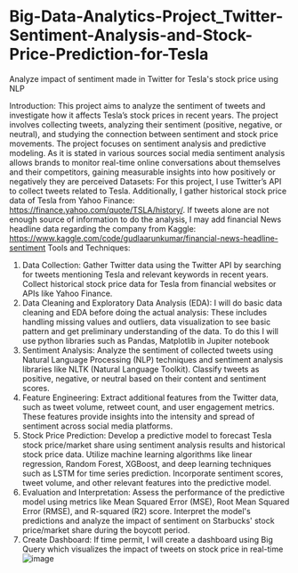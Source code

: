 # Big-Data-Analytics-Project_Twitter-Sentiment-Analysis-and-Stock-Price-Prediction-for-Tesla
Analyze  impact of sentiment made in Twitter for Tesla's stock price using NLP 

Introduction: 
This project aims to analyze the sentiment of tweets and investigate how it affects Tesla’s stock prices in recent years. The project involves collecting tweets, analyzing their sentiment (positive, negative, or neutral), and studying the connection between sentiment and stock price movements. The project focuses on sentiment analysis and predictive modeling. As it is stated in various sources social media sentiment analysis allows brands to monitor real-time online conversations about themselves and their competitors, gaining measurable insights into how positively or negatively they are perceived
Datasets:
For this project, I use Twitter’s API to collect tweets related to Tesla. Additionally, I gather historical stock price data of Tesla from Yahoo Finance: https://finance.yahoo.com/quote/TSLA/history/. If tweets alone are not enough source of information to do the analysis, I may add financial News headline data regarding the company from Kaggle: https://www.kaggle.com/code/gudlaarunkumar/financial-news-headline-sentiment
Tools and Techniques:
1.	Data Collection: Gather Twitter data using the Twitter API by searching for tweets mentioning Tesla and relevant keywords in recent years. Collect historical stock price data for Tesla from financial websites or APIs like Yahoo Finance.
2.	Data Cleaning and Exploratory Data Analysis (EDA): I will do basic data cleaning and EDA before doing the actual analysis: These includes handling missing values and outliers, data visualization to see basic pattern and get preliminary understanding of the data. To do this I will use python libraries such as Pandas, Matplotlib in Jupiter notebook
3.	Sentiment Analysis: Analyze the sentiment of collected tweets using Natural Language Processing (NLP) techniques and sentiment analysis libraries like NLTK (Natural Language Toolkit). Classify tweets as positive, negative, or neutral based on their content and sentiment scores.
4.	Feature Engineering: Extract additional features from the Twitter data, such as tweet volume, retweet count, and user engagement metrics. These features provide insights into the intensity and spread of sentiment across social media platforms.
5.	Stock Price Prediction: Develop a predictive model to forecast Tesla stock price/market share using sentiment analysis results and historical stock price data. Utilize machine learning algorithms like linear regression, Random Forest, XGBoost, and deep learning techniques such as LSTM for time series prediction. Incorporate sentiment scores, tweet volume, and other relevant features into the predictive model.
6.	Evaluation and Interpretation: Assess the performance of the predictive model using metrics like Mean Squared Error (MSE), Root Mean Squared Error (RMSE), and R-squared (R2) score. Interpret the model's predictions and analyze the impact of sentiment on Starbucks' stock price/market share during the boycott period.
7.	Create Dashboard: If time permit, I will create a dashboard using Big Query which visualizes the impact of tweets on stock price in real-time
![image](https://github.com/SeidaAhmed/Big-Data-Analytics-Project_Twitter-Sentiment-Analysis-and-Stock-Price-Prediction-for-Tesla/assets/65707004/ddc80ddf-4000-4d3b-8b73-cf1461514430)
